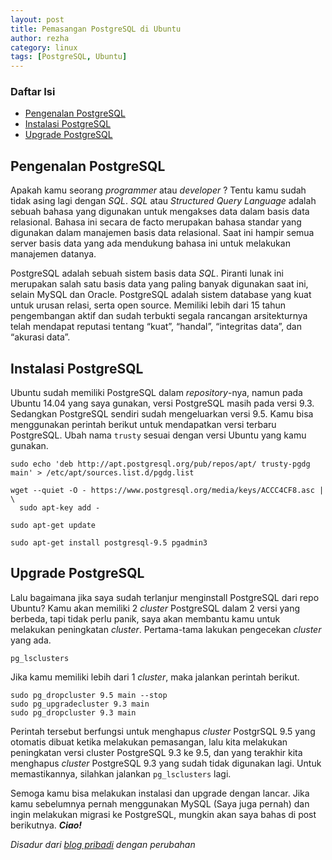 ```yaml
---
layout: post
title: Pemasangan PostgreSQL di Ubuntu
author: rezha
category: linux
tags: [PostgreSQL, Ubuntu]
---
```

### Daftar Isi
* [Pengenalan PostgreSQL](#PengenalanPostgreSQL-0)
* [Instalasi PostgreSQL](#InstalasiPostgreSQL-1)
* [Upgrade PostgreSQL](#UpgradePostgreSQL-2)


## <a name='PengenalanPostgreSQL-0'></a>Pengenalan PostgreSQL

Apakah kamu seorang _programmer_ atau _developer_ ? Tentu kamu sudah tidak asing lagi dengan _SQL_. _SQL_ atau _Structured Query Language_ adalah sebuah bahasa yang digunakan untuk mengakses data dalam basis data relasional. Bahasa ini secara de facto merupakan bahasa standar yang digunakan dalam manajemen basis data relasional. Saat ini hampir semua server basis data yang ada mendukung bahasa ini untuk melakukan manajemen datanya.

PostgreSQL adalah sebuah sistem basis data _SQL_. Piranti lunak ini merupakan salah satu basis data yang paling banyak digunakan saat ini, selain MySQL dan Oracle. PostgreSQL adalah sistem database yang kuat untuk urusan relasi, serta open source. Memiliki lebih dari 15 tahun pengembangan aktif dan sudah terbukti segala rancangan arsitekturnya telah mendapat reputasi tentang “kuat”, “handal”, “integritas data”, dan “akurasi data”.

## <a name='InstalasiPostgreSQL-1'></a>Instalasi PostgreSQL
Ubuntu sudah memiliki PostgreSQL dalam _repository_-nya, namun pada Ubuntu 14.04 yang saya gunakan, versi PostgreSQL masih pada versi 9.3. Sedangkan PostgreSQL sendiri sudah mengeluarkan versi 9.5. Kamu bisa menggunakan perintah berikut untuk mendapatkan versi terbaru PostgreSQL. Ubah nama `trusty` sesuai dengan versi Ubuntu yang kamu gunakan.

```
sudo echo 'deb http://apt.postgresql.org/pub/repos/apt/ trusty-pgdg main' > /etc/apt/sources.list.d/pgdg.list

wget --quiet -O - https://www.postgresql.org/media/keys/ACCC4CF8.asc | \
  sudo apt-key add -

sudo apt-get update

sudo apt-get install postgresql-9.5 pgadmin3
```

## <a name='UpgradePostgreSQL-2'></a>Upgrade PostgreSQL
Lalu bagaimana jika saya sudah terlanjur menginstall PostgreSQL dari repo Ubuntu? Kamu akan memiliki 2 _cluster_ PostgreSQL dalam 2 versi yang berbeda, tapi tidak perlu panik, saya akan membantu kamu untuk melakukan peningkatan _cluster_. Pertama-tama lakukan pengecekan _cluster_ yang ada.

```
pg_lsclusters
```

Jika kamu memiliki lebih dari 1 _cluster_, maka jalankan perintah berikut.

```
sudo pg_dropcluster 9.5 main --stop
sudo pg_upgradecluster 9.3 main
sudo pg_dropcluster 9.3 main
```

Perintah tersebut berfungsi untuk menghapus _cluster_ PostgrSQL 9.5 yang otomatis dibuat ketika melakukan pemasangan, lalu kita melakukan peningkatan versi cluster PostgreSQL 9.3 ke 9.5, dan yang terakhir kita menghapus _cluster_ PostgreSQL 9.3 yang sudah tidak digunakan lagi. Untuk memastikannya, silahkan jalankan `pg_lsclusters` lagi.

Semoga kamu bisa melakukan instalasi dan upgrade dengan lancar. Jika kamu sebelumnya pernah menggunakan MySQL (Saya juga pernah) dan ingin melakukan migrasi ke PostgreSQL, mungkin akan saya bahas di post berikutnya. _**Ciao!**_ 


_Disadur dari [blog pribadi](https://rezhajulio.id/installing-or-upgrading-postgresql-9-4-on-ubuntu-14-04/) dengan perubahan_